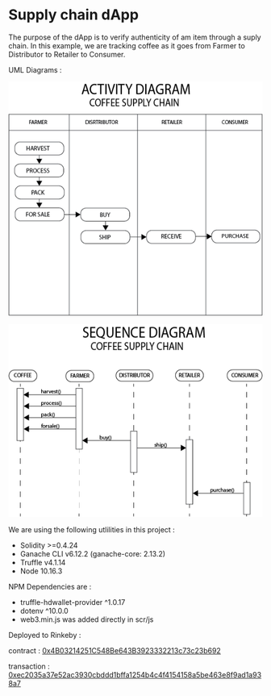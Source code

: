 # Supply chain dApp

The purpose of the dApp is to verify authenticity of am item through a suply chain. In this example, we are tracking coffee as it goes from Farmer to Distributor to Retailer to Consumer.

UML Diagrams :

![Activity](https://github.com/kdjordan/supplyChain/blob/main/UML/Activity.png)

![Sequence](https://github.com/kdjordan/supplyChain/blob/main/UML/Sequence.png)


We are using the following utlilities in this project :
* Solidity >=0.4.24
* Ganache CLI v6.12.2 (ganache-core: 2.13.2)
* Truffle v4.1.14
* Node 10.16.3

NPM Dependencies are :
* truffle-hdwallet-provider ^1.0.17
* dotenv ^10.0.0
* web3.min.js was added directly in scr/js 

Deployed to Rinkeby :

contract : [0x4B03214251C548Be643B3923332213c73c23b692](https://rinkeby.etherscan.io/address/0x4b03214251c548be643b3923332213c73c23b692) 

transaction : 
[0xec2035a37e52ac3930cbddd1bffa1254b4c4f4154158a5be463e8f9ad1a938a7](https://rinkeby.etherscan.io/tx/0xec2035a37e52ac3930cbddd1bffa1254b4c4f4154158a5be463e8f9ad1a938a7) 

